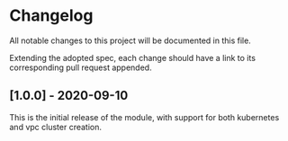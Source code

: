 # Changelog

All notable changes to this project will be documented in this file.

Extending the adopted spec, each change should have a link to its
corresponding pull request appended.

## [1.0.0] - 2020-09-10

This is the initial release of the module, with support for both kubernetes and vpc cluster creation.
